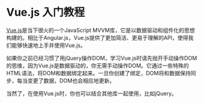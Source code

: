 # Vue.js 入门教程

[Vue.js](https://github.com/vuejs/vue)是当下很火的一个JavaScript MVVM库，它是以数据驱动和组件化的思想构建的。相比于Angular.js，Vue.js提供了更加简洁、更易于理解的API，使得我们能够快速地上手并使用Vue.js。

如果你之前已经习惯了用jQuery操作DOM，学习Vue.js时请先抛开手动操作DOM的思维，因为Vue.js是数据驱动的，你无需手动操作DOM。它通过一些特殊的HTML语法，将DOM和数据绑定起来。一旦你创建了绑定，DOM将和数据保持同步，每当变更了数据，DOM也会相应地更新。

当然了，在使用Vue.js时，你也可以结合其他库一起使用，比如jQuery。